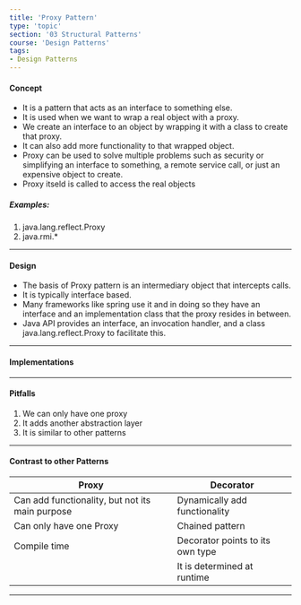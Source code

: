 ```yaml
---
title: 'Proxy Pattern'
type: 'topic'
section: '03 Structural Patterns'
course: 'Design Patterns'
tags:
- Design Patterns
---
```

#### Concept
- It is a pattern that acts as an interface to something else.
- It is used when we want to wrap a real object with a proxy.
- We create an interface to an object by wrapping it with a class to create that proxy.
- It can also add more functionality to that wrapped object.
- Proxy can be used to solve multiple problems such as security or simplifying an interface to something, a remote service call, or just an expensive object to create.
- Proxy itseld is called to access the real objects

##### Examples:
1. java.lang.reflect.Proxy
2. java.rmi.*

---
#### Design
- The basis of Proxy pattern is an intermediary object that intercepts calls.
- It is typically interface based.
- Many frameworks like spring use it and in doing so they have an interface and an implementation class that the proxy resides in between. 
- Java API provides an interface, an invocation handler, and a class java.lang.reflect.Proxy to facilitate this.

---
#### Implementations

---
#### Pitfalls
1. We can only have one proxy
2. It adds another abstraction layer
3. It is similar to other patterns

---
#### Contrast to other Patterns

|Proxy   |Decorator   |
|---|---|
|Can add functionality, but not its main purpose   |Dynamically add functionality   |
|Can only have one Proxy   |Chained pattern  |
|Compile time   |Decorator points to its own type   |
| |It is determined at runtime |

---